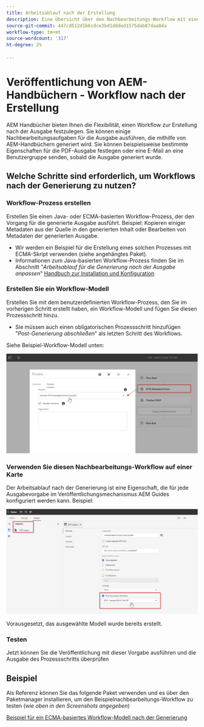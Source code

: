 ```yaml
---
title: Arbeitsablauf nach der Erstellung
description: Eine Übersicht über den Nachbearbeitungs-Workflow mit einem Beispiel
source-git-commit: 447cd512d1b6cdce3bd1ddded1575dab87daa04a
workflow-type: tm+mt
source-wordcount: '317'
ht-degree: 2%

---
```



# Veröffentlichung von AEM-Handbüchern - Workflow nach der Erstellung

AEM Handbücher bieten Ihnen die Flexibilität, einen Workflow zur Erstellung nach der Ausgabe festzulegen. Sie können einige Nachbearbeitungsaufgaben für die Ausgabe ausführen, die mithilfe von AEM-Handbüchern generiert wird.
Sie können beispielsweise bestimmte Eigenschaften für die PDF-Ausgabe festlegen oder eine E-Mail an eine Benutzergruppe senden, sobald die Ausgabe generiert wurde.


## Welche Schritte sind erforderlich, um Workflows nach der Generierung zu nutzen?

### Workflow-Prozess erstellen

Erstellen Sie einen Java- oder ECMA-basierten Workflow-Prozess, der den Vorgang für die generierte Ausgabe ausführt. Beispiel: Kopieren einiger Metadaten aus der Quelle in den generierten Inhalt oder Bearbeiten von Metadaten der generierten Ausgabe.
- Wir werden ein Beispiel für die Erstellung eines solchen Prozesses mit ECMA-Skript verwenden (siehe angehängtes Paket).
- Informationen zum Java-basierten Workflow-Prozess finden Sie im Abschnitt &quot;*Arbeitsablauf für die Generierung nach der Ausgabe anpassen*&quot; [Handbuch zur Installation und Konfiguration](https://helpx.adobe.com/content/dam/help/en/xml-documentation-solution/4-2/Adobe-Experience-Manager-Guides_UUID_Installation-Configuration-Guide_EN.pdf#page=119)


### Erstellen Sie ein Workflow-Modell

Erstellen Sie mit dem benutzerdefinierten Workflow-Prozess, den Sie im vorherigen Schritt erstellt haben, ein Workflow-Modell und fügen Sie diesen Prozessschritt hinzu.
- Sie müssen auch einen obligatorischen Prozessschritt hinzufügen &quot;*Post-Generierung abschließen*&quot; als letzten Schritt des Workflows.

Siehe Beispiel-Workflow-Modell unten:

![Workflow-Modell nach der Generierung](../assets/workflows/pgwf-workflow-model.png)


### Verwenden Sie diesen Nachbearbeitungs-Workflow auf einer Karte

Der Arbeitsablauf nach der Generierung ist eine Eigenschaft, die für jede Ausgabevorgabe im Veröffentlichungsmechanismus AEM Guides konfiguriert werden kann. Beispiel:

![Arbeitsablauf nach der Generierung in der Ausgabevorgabe](../assets/workflows/pgwf-preset-settings.png)


Vorausgesetzt, das ausgewählte Modell wurde bereits erstellt.


### Testen

Jetzt können Sie die Veröffentlichung mit dieser Vorgabe ausführen und die Ausgabe des Prozessschritts überprüfen


## Beispiel

Als Referenz können Sie das folgende Paket verwenden und es über den Paketmanager installieren, um den Beispielnachbearbeitungs-Workflow zu testen (*wie oben in den Screenshots angegeben*)

[Beispiel für ein ECMA-basiertes Workflow-Modell nach der Generierung](../assets/workflows/sample-pgwf-ecma-test-wfmetadata.zip)
